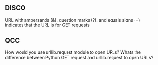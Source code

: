 ## DISCO 
URL with ampersands (&), question marks (?), and equals signs (=) indicates that the URL is for GET requests 

## QCC
How would you use urllib.request module to open URLs?
Whats the difference between Python GET request and urllib.request to open URLs? 